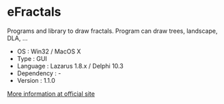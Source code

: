 # eFractals

Programs and library to draw fractals. Program can draw trees, landscape, DLA, ...

* OS         : Win32 / MacOS X
* Type       : GUI
* Language   : Lazarus 1.8.x / Delphi 10.3
* Dependency : -
* Version    : 1.1.0

[More information at official site](https://www.eiroca.net/efractals)
